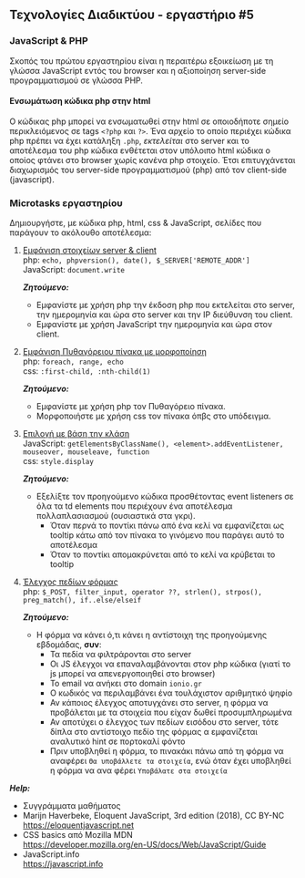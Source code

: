 ## Τεχνολογίες Διαδικτύου - εργαστήριο #5

### JavaScript & PHP

Σκοπός του πρώτου εργαστηρίου είναι η περαιτέρω εξοικείωση με τη γλώσσα JavaScript εντός του browser και η αξιοποίηση server-side προγραμματισμού σε γλώσσα PHP.  

#### Ενσωμάτωση κώδικα php στην html

Ο κώδικας php μπορεί να ενσωματωθεί στην html σε οποιοδήποτε σημείο περικλειόμενος σε tags `<?php`  και `?>`. Ένα αρχείο το οποίο περιέχει κώδικα php πρέπει να έχει κατάληξη `.php`, _εκτελείται_ στο server και το αποτέλεσμα του php κώδικα ενθέτεται στον υπόλοιπο html κώδικα ο οποίος φτάνει στο browser χωρίς κανένα php στοιχείο. Έτσι επιτυγχάνεται διαχωρισμός του server-side προγραμματισμού (php) από τον client-side (javascript).

### Microtasks εργαστηρίου

Δημιουργήστε, με κώδικα php, html, css & JavaScript, σελίδες που παράγουν το ακόλουθο αποτέλεσμα:

1. [Εμφάνιση στοιχείων server & client](./microtasks/01_server_client_info.png)  
    php: `echo, phpversion(), date(), $_SERVER['REMOTE_ADDR']`  
    JavaScript: `document.write`

    ___Ζητούμενο:___  
    * Εμφανίστε με χρήση php την έκδοση php που εκτελείται στο server, την ημερομηνία και ώρα στο server και την IP διεύθυνση του client.
    * Εμφανίστε με χρήση JavaScript την ημερομηνία και ώρα στον client.



2. [Εμφάνιση Πυθαγόρειου πίνακα με μορφοποίηση](./microtasks/02_multiplication_table.png)  
    php: `foreach, range, echo`  
    css: `:first-child, :nth-child(1)`

    ___Ζητούμενο:___  
    * Εμφανίστε με χρήση php τον Πυθαγόρειο πίνακα.
    + Μορφοποιήστε με χρήση css τον πίνακα όπβς στο υπόδειγμα.


3. [Επιλογή με βάση την κλάση](./microtasks/03_multiplication_table_tooltip.gif)  
    JavaScript: `getElementsByClassName(), <element>.addEventListener, mouseover, mouseleave, function`  
    css: `style.display`

    ___Ζητούμενο:___    
    * Εξελίξτε τον προηγούμενο κώδικα προσθέτοντας event listeners σε όλα τα td elements που περιέχουν ένα αποτέλεσμα πολλαπλασιασμού (ουσιαστικά στα γκρι).
        * Όταν περνά το ποντίκι πάνω από ένα κελί να εμφανίζεται ως tooltip κάτω από τον πίνακα το γινόμενο που παράγει αυτό το αποτέλεσμα
        + Όταν το ποντίκι απομακρύνεται από το κελί να κρύβεται το tooltip


4. [Έλεγχος πεδίων φόρμας](./microtasks/04_check_inputs.gif)  
    php: `$_POST, filter_input, operator ??, strlen(), strpos(), preg_match(), if..else/elseif`

    ___Ζητούμενο:___    
    * Η φόρμα να κάνει ό,τι κάνει η αντίστοιχη της προηγούμενης εβδομάδας, **συν**:
        * Τα πεδία να φιλτράρονται στο server
        * Οι JS έλεγχοι να επαναλαμβάνονται στον php κώδικα (γιατί το js μπορεί να απενεργοποιηθεί στο browser)
        * Το email να ανήκει στο domain `ionio.gr`
        * Ο κωδικός να περιλαμβάνει ένα τουλάχιστον αριθμητικό ψηφίο
        * Αν κάποιος έλεγχος αποτυγχάνει στο server, η φόρμα να προβάλεται με τα στοιχεία που είχαν δωθεί προσυμπληρωμένα
        * Αν αποτύχει ο έλεγχος των πεδίων εισόδου στο server, τότε δίπλα στο αντίστοιχο πεδίο της φόρμας α εμφανίζεται αναλυτικό hint σε πορτοκαλί φόντο
        * Πριν υποβληθεί η φόρμα, το πινακάκι πάνω από τη φόρμα να αναφέρει `Θα υποβάλλετε τα στοιχεία`, ενώ όταν έχει υποβληθεί η φόρμα να ανα φέρει `Υποβάλατε στα στοιχεία`

**_Help:_**
* Συγγράμματα μαθήματος
* Marijn Haverbeke, Eloquent JavaScript, 3rd edition (2018), CC BY-NC  
  https://eloquentjavascript.net
* CSS basics από Mozilla MDN  
  https://developer.mozilla.org/en-US/docs/Web/JavaScript/Guide
* JavaScript.info  
  https://javascript.info
